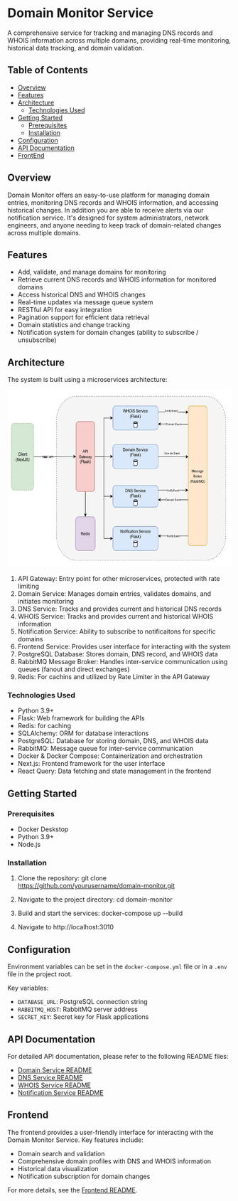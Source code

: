 # Domain Monitor Service

A comprehensive service for tracking and managing DNS records and WHOIS information across multiple domains, providing real-time monitoring, historical data tracking, and domain validation.

## Table of Contents
- [Overview](#overview)
- [Features](#features)
- [Architecture](#architecture)
  - [Technologies Used](#technologies-used)
- [Getting Started](#getting-started)
  - [Prerequisites](#prerequisites)
  - [Installation](#installation)
- [Configuration](#configuration)
- [API Documentation](#api-documentation)
- [FrontEnd](#frontend)

## Overview

Domain Monitor offers an easy-to-use platform for managing domain entries, monitoring DNS records and WHOIS information, and accessing historical changes. In addition you are able to receive alerts via our notification service. It's designed for system administrators, network engineers, and anyone needing to keep track of domain-related changes across multiple domains.

## Features

- Add, validate, and manage domains for monitoring
- Retrieve current DNS records and WHOIS information for monitored domains
- Access historical DNS and WHOIS changes
- Real-time updates via message queue system
- RESTful API for easy integration
- Pagination support for efficient data retrieval
- Domain statistics and change tracking
- Notification system for domain changes (ability to subscribe / unsubscribe)

## Architecture

The system is built using a microservices architecture:

<img src="./assets/architecture.JPG" alt="Architecture Diagram" height="400">

1. API Gateway: Entry point for other microservices, protected with rate limiting
2. Domain Service: Manages domain entries, validates domains, and initiates monitoring
3. DNS Service: Tracks and provides current and historical DNS records
4. WHOIS Service: Tracks and provides current and historical WHOIS information
5. Notification Service: Ability to subscribe to notificaitons for specific domains
6. Frontend Service: Provides user interface for interacting with the system
7. PostgreSQL Database: Stores domain, DNS record, and WHOIS data
8. RabbitMQ Message Broker: Handles inter-service communication using queues (fanout and direct exchanges)
9. Redis: For cachins and utilized by Rate Limiter in the API Gateway

### Technologies Used

- Python 3.9+
- Flask: Web framework for building the APIs
- Redis: for caching
- SQLAlchemy: ORM for database interactions
- PostgreSQL: Database for storing domain, DNS, and WHOIS data
- RabbitMQ: Message queue for inter-service communication
- Docker & Docker Compose: Containerization and orchestration
- Next.js: Frontend framework for the user interface
- React Query: Data fetching and state management in the frontend

## Getting Started

### Prerequisites

- Docker Deskstop
- Python 3.9+
- Node.js

### Installation

1. Clone the repository:
   git clone https://github.com/yourusername/domain-monitor.git

2. Navigate to the project directory:
   cd domain-monitor

3. Build and start the services:
   docker-compose up --build

4. Navigate to http://localhost:3010

## Configuration

Environment variables can be set in the `docker-compose.yml` file or in a `.env` file in the project root.

Key variables:
- `DATABASE_URL`: PostgreSQL connection string
- `RABBITMQ_HOST`: RabbitMQ server address
- `SECRET_KEY`: Secret key for Flask applications

## API Documentation

For detailed API documentation, please refer to the following README files:

- [Domain Service README](./backend/domain-service/README.md)
- [DNS Service README](./backend/dns-service/README.md)
- [WHOIS Service README](./backend/whois-service/README.md)
- [Notification Service README](./backend/notification-service/README.md)

## Frontend

The frontend provides a user-friendly interface for interacting with the Domain Monitor Service. Key features include:

- Domain search and validation
- Comprehensive domain profiles with DNS and WHOIS information
- Historical data visualization
- Notification subscription for domain changes

For more details, see the [Frontend README](./frontend/README.md).